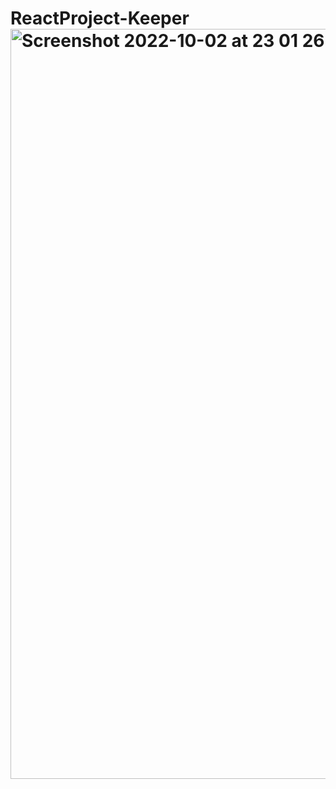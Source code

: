 # ReactProject-Keeper<img width="1200" alt="Screenshot 2022-10-02 at 23 01 26" src="https://user-images.githubusercontent.com/109438310/193473873-0892508f-b8a5-4c5f-b3e7-44aa4ad2601a.png">
